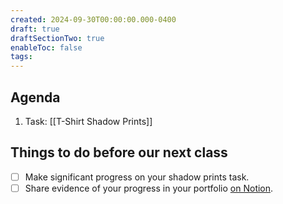 ```yaml
---
created: 2024-09-30T00:00:00.000-0400
draft: true
draftSectionTwo: true
enableToc: false
tags:
---
```

## Agenda
1. Task: [[T-Shirt Shadow Prints]]
## Things to do before our next class
- [ ] Make significant progress on your shadow prints task.
- [ ] Share evidence of your progress in your portfolio [on Notion](https://notion.so).